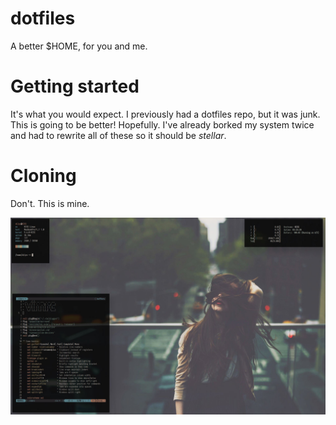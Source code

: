 # dotfiles
A better $HOME, for you and me.


# Getting started

It's what you would expect.
I previously had a dotfiles repo, but it was junk. This is going to be better! Hopefully. 
I've already borked my system twice and had to rewrite all of these so it should be _stellar_. 

# Cloning

Don't. This is mine. 



![alt text](https://github.com/dilyn-corner/dotfiles/blob/master/README-img.jpg)
